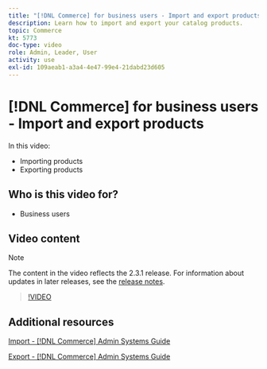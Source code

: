 ```yaml
---
title: "[!DNL Commerce] for business users - Import and export products"
description: Learn how to import and export your catalog products.
topic: Commerce
kt: 5773
doc-type: video
role: Admin, Leader, User
activity: use
exl-id: 109aeab1-a3a4-4e47-99e4-21dabd23d605
---
```

# [!DNL Commerce] for business users - Import and export products

In this video:

- Importing products
- Exporting products

## Who is this video for?

- Business users

## Video content

>[!NOTE]
>
>The content in the video reflects the 2.3.1 release. For information about updates in later releases, see the [release notes](https://experienceleague.adobe.com/docs/commerce-operations/release/notes/overview.html).

>[!VIDEO](https://video.tv.adobe.com/v/35958?quality=12&learn=on)

## Additional resources

[Import - [!DNL Commerce] Admin Systems Guide](https://experienceleague.adobe.com/docs/commerce-admin/systems/data-transfer/data-import.html)

[Export - [!DNL Commerce] Admin Systems Guide](https://experienceleague.adobe.com/docs/commerce-admin/systems/data-transfer/data-export.html)
